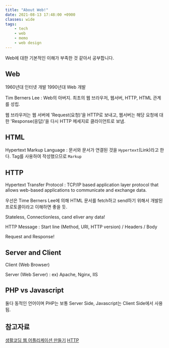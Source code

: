 ```yaml
---
title: "About Web!"
date: 2021-08-13 17:48:00 +0900
classes: wide
tags:
    - tech
    - web
    - memo
    - web design
---
```


Web에 대한 기본적인 이해가 부족한 것 같아서 공부합니다.

## Web

1960년대 인터넷 개발
1990년대 Web 개발

Tim Berners Lee : Web의 아버지. 최초의 웹 브라우저, 웹서버, HTTP, HTML 관계를 성립.

웹 브라우저는 웹 서버에 'Request(요청)'을 HTTP로 보내고, 웹서버는 해당 요청에 대한 'Response(응답)'을 다시 HTTP 메세지로 클라이언트로 보냄.

## HTML

Hypertext Markup Language : 문서와 문서가 연결된 것을 `Hypertext`(Link)라고 한다. Tag를 사용하여 작성했으므로 `Markup`

## HTTP

Hypertext Transfer Protocol : TCP/IP based application layer protocol that allows web-based applications to communicate and exchange data.

우선은 Time Berners Lee에 의해 HTML 문서를 fetch하고 send하기 위해서 개발된 프로토콜이라고 이해하면 좋을 듯.

Stateless, Connectionless, cand eliver any data!

HTTP Message : Start line (Method, URI, HTTP version) / Headers / Body

Request and Response!

## Server and Client

Client (Web Browser)

Server (Web Server) : ex) Apache, Nginx, IIS

## PHP vs Javascript

둘다 동적인 언어이며 PHP는 보통 Server Side, Javascript는 Client Side에서 사용 됨.

## 참고자료

[생활코딩 웹 어플리케이션 만들기](https://opentutorials.org/course/1688/10245)
[HTTP](https://www.youtube.com/watch?v=eesqK59rhGA)
